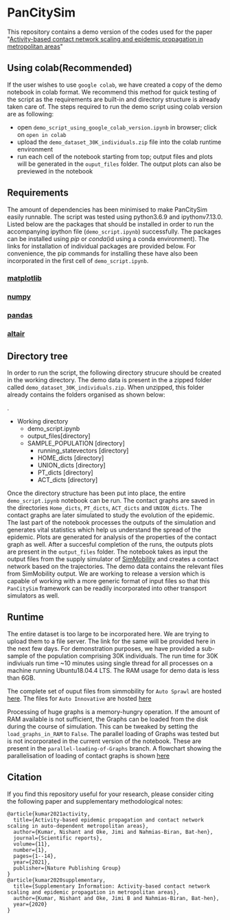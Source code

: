 # PanCitySim
This repository contains a demo version of the codes used for the paper "[Activity-based contact network scaling and epidemic propagation in metropolitan areas](https://arxiv.org/abs/2006.06039)"


## Using colab(Recommended)
If the user wishes to use `google colab`, we have created a copy of the demo notebook in colab format. We recommend this method for quick testing of the script as the requirements are built-in and directory structure is already taken care of. The steps required to run the demo script using colab version are as following:
* open `demo_script_using_google_colab_version.ipynb` in browser; click on `open in colab`
* upload the `demo_dataset_30K_individuals.zip` file into the colab runtime environment
* run each cell of the notebook starting from top; output files and plots will be generated in the `ouput_files` folder. The output plots can also be previewed in the notebook

## Requirements 
The amount of dependencies has been minimised to make PanCitySim easily runnable. The script was tested using python3.6.9  and ipythonv7.13.0. Listed below are the packages that should be installed in order to run the accompanying ipython file (`demo_script.ipynb`) successfully. The packages can be installed using *pip* or *conda*(id using a conda environment). The links for installation of individual packages are provided below. For convenience, the pip commands for installing these have also been incorporated in the first cell of `demo_script.ipynb`.
### [matplotlib](https://matplotlib.org/3.1.1/users/installing.html)
### [numpy](https://pypi.org/project/numpy/)
### [pandas](https://pandas.pydata.org/pandas-docs/stable/getting_started/install.html)
### [altair](https://altair-viz.github.io/getting_started/installation.html)


## Directory tree
In order to run the script, the following directory strucure should be created in the working directory. The demo data is present in the a zipped folder called `demo_dataset_30K_individuals.zip`. When unzipped, this folder already contains the folders organised as shown below:

.
 * Working directory
   * demo_script.ipynb
   * output_files[directory]
   * SAMPLE_POPULATION  [directory]
     * running_statevectors [directory]
     * HOME_dicts [directory]
     * UNION_dicts [directory]
     * PT_dicts [directory]
     * ACT_dicts [directory]
 
Once the directory structure has been put into place, the entire `demo_script.ipynb` notebook can be run. The contact graphs are saved in the directories `Home_dicts`, `PT_dicts`, `ACT_dicts` and `UNION_dicts`. The contact graphs are later simulated to study the evolution of the epidemic. The last part of the notebook processes the outputs of the simulation and generates vital statistics which help us understand the spread of the epidemic. Plots are generated for analysis of the properties of the contact graph as well. After a succesful completion of the runs, the outputs plots are present in the `output_files` folder. The notebook takes as input the output files from the supply simulator of [SimMobility](https://github.com/smart-fm/simmobility-prod) and creates a contact network based on the trajectories. The demo data contains the relevant files from SimMobility output. We are working to release a version which is capable of working with a more generic format of input files so that this `PanCitySim` framework can be readily incorporated into other transport simulators as well. 

## Runtime
The entire dataset is too large to be incorporated here. We are trying to upload them to a file server. The link for the same will be provided here in the next few days. For demonstration purposes, we have provided a sub-sample of the population comprising 30K individuals. The run time for 30K indiviuals run time ~10 minutes using single thread for all processes on a machine running Ubuntu18.04.4 LTS. The RAM usage for demo data is less than 6GB. 

The complete set of ouput files from simmobility for `Auto Sprawl` are hosted [here](https://drive.google.com/drive/folders/18r-r6fHvIMer9ErxusYPhIaHACoIrQek?usp=sharing). The files for `Auto Innovative` are hosted [here](https://drive.google.com/drive/folders/1tp0KvAo6dVNG4u34KDlyxTTYgDhS-Ss-?usp=sharing)

Processing of huge graphs is a memory-hungry operation. If the amount of RAM available is not sufficient, the Graphs can be loaded from the disk during the course of simulation. This can be tweaked by setting the `load_graphs_in_RAM` to `False`. The parallel loading of Graphs was tested but is not incorporated in the current version of the notebook. These are present in the `parallel-loading-of-Graphs` branch. A flowchart showing the parallelisation of loading of contact graphs is shown [here](https://user-images.githubusercontent.com/9101260/83565330-cfc54480-a550-11ea-87ac-7c00cdf17622.png)

## Citation
If you find this repository useful for your research, please consider citing the following paper and supplementary methodological notes:
```
@article{kumar2021activity,
  title={Activity-based epidemic propagation and contact network scaling in auto-dependent metropolitan areas},
  author={Kumar, Nishant and Oke, Jimi and Nahmias-Biran, Bat-hen},
  journal={Scientific reports},
  volume={11},
  number={1},
  pages={1--14},
  year={2021},
  publisher={Nature Publishing Group}
}
@article{kumar2020supplementary,
  title={Supplementary Information: Activity-based contact network scaling and epidemic propagation in metropolitan areas},
  author={Kumar, Nishant and Oke, Jimi B and Nahmias-Biran, Bat-hen},
  year={2020}
}

```


